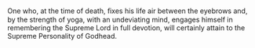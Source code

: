 One who, at the time of death, ﬁxes his life air between the eyebrows and, by the strength of yoga, with an undeviating mind, engages himself in remembering the Supreme Lord in full devotion, will certainly attain to the Supreme Personality of Godhead.